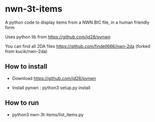 # nwn-3t-items
A python code to display items from a NWN BIC file, in a human friendly form

Uses python lib from https://github.com/jd28/pynwn

You can find all 2DA files https://github.com/findell666/nwn-2da (forked from kucik/nwn-2da)


## How to install

- Download https://github.com/jd28/pynwn

- Install pynwn : python3 setup.py install

## How to run

- python3 nwn-3t-items/list_items.py
